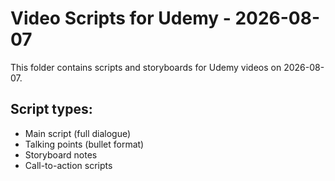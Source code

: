 # Video Scripts for Udemy - 2026-08-07

This folder contains scripts and storyboards for Udemy videos on 2026-08-07.

## Script types:
- Main script (full dialogue)
- Talking points (bullet format)
- Storyboard notes
- Call-to-action scripts
